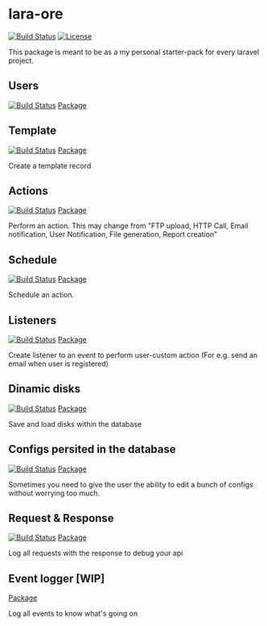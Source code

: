 # lara-ore

[![Build Status](https://travis-ci.org/railken/lara-ore.svg?branch=master)](https://travis-ci.org/railken/lara-ore)
[![License](https://img.shields.io/badge/License-MIT-yellow.svg)](https://opensource.org/licenses/MIT)

This package is meant to be as a my personal starter-pack for every laravel project.


## Users
[![Build Status](https://travis-ci.org/railken/lara-ore-user.svg?branch=master)](https://travis-ci.org/railken/lara-ore-user)
[Package](https://github.com/railken/lara-ore-user)

## Template
[![Build Status](https://travis-ci.org/railken/lara-ore-template.svg?branch=master)](https://travis-ci.org/railken/lara-ore-template)
[Package](https://github.com/railken/lara-ore-template)

Create a template record

## Actions
[![Build Status](https://travis-ci.org/railken/lara-ore-action.svg?branch=master)](https://travis-ci.org/railken/lara-ore-action)
[Package](https://github.com/railken/lara-ore-action)

Perform an action. This may change from "FTP upload, HTTP Call, Email notification, User Notification, File generation, Report creation"

## Schedule
[![Build Status](https://travis-ci.org/railken/lara-ore-schedule.svg?branch=master)](https://travis-ci.org/railken/lara-ore-schedule)
[Package](https://github.com/railken/lara-ore-schedule)

Schedule an action.

## Listeners
[![Build Status](https://travis-ci.org/railken/lara-ore-listener.svg?branch=master)](https://travis-ci.org/railken/lara-ore-listener)
[Package](https://github.com/railken/lara-ore-listener)

Create listener to an event to perform user-custom action (For e.g. send an email when user is registered)

## Dinamic disks
[![Build Status](https://travis-ci.org/railken/lara-ore-disk.svg?branch=master)](https://travis-ci.org/railken/lara-ore-disk)
[Package](https://github.com/railken/lara-ore-disk)

Save and load disks within the database

## Configs persited in the database
[![Build Status](https://travis-ci.org/railken/lara-ore-config.svg?branch=master)](https://travis-ci.org/railken/lara-ore-config)
[Package](https://github.com/railken/lara-ore-config)

Sometimes you need to give the user the ability to edit a bunch of configs without worrying too much.

## Request & Response 
[![Build Status](https://travis-ci.org/railken/lara-ore-request-logger.svg?branch=master)](https://travis-ci.org/railken/lara-ore-request-logger)
[Package](https://github.com/railken/lara-ore-request-logger)

Log all requests with the response to debug your api

## Event logger [WIP]
[Package](https://github.com/railken/lara-ore-event-logger)

Log all events to know what's going on
